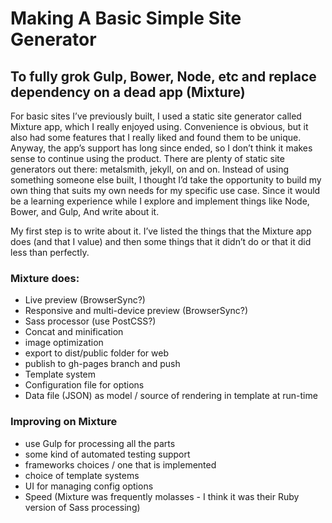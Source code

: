 # Making A Basic Simple Site Generator

## To fully grok Gulp, Bower, Node, etc and replace dependency on a dead app (Mixture)

For basic sites I’ve previously built, I used a static site generator called Mixture app, which I really enjoyed using. Convenience is obvious, but it also had some features that I really liked and found them to be unique. Anyway, the app’s support has long since ended, so I don’t think it makes sense to continue using the product. There are plenty of static site generators out there: metalsmith, jekyll, on and on. Instead of using something someone else built, I thought I’d take the opportunity to build my own thing that suits my own needs for my specific use case. Since it would be a learning experience while I explore and implement things like Node, Bower, and Gulp, And write about it.

My first step is to write about it. I’ve listed the things that the Mixture app does (and that I value) and then some things that it didn’t do or that it did less than perfectly.

### Mixture does:
- Live preview (BrowserSync?)
- Responsive and multi-device preview (BrowserSync?)
- Sass processor (use PostCSS?)
- Concat and minification
- image optimization
- export to dist/public folder for web
- publish to gh-pages branch and push
- Template system
- Configuration file for options
- Data file (JSON) as model / source of rendering in template at run-time

### Improving on Mixture
- use Gulp for processing all the parts
- some kind of automated testing support
- frameworks choices / one that is implemented
- choice of template systems
- UI for managing config options
- Speed (Mixture was frequently molasses - I think it was their Ruby version of Sass processing)